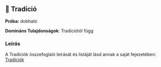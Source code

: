 ## 🔵 Tradíció

**Próba:** dobható

**Domináns Tulajdonságok**: Tradíciótól függ

### Leírás

A Tradíciók összefoglaló leírását és listáját lásd annak a saját fejezetében: [Tradíciók](../050_tradiciok.md)
